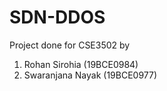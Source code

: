 # SDN-DDOS

Project done for CSE3502 by
1. Rohan Sirohia (19BCE0984)
2. Swaranjana Nayak (19BCE0977)
